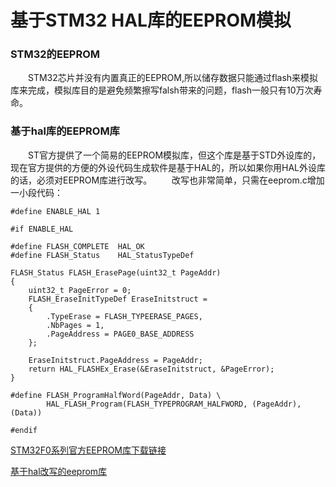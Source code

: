 
# 基于STM32 HAL库的EEPROM模拟


### STM32的EEPROM  
&emsp;&emsp;STM32芯片并没有内置真正的EEPROM,所以储存数据只能通过flash来模拟库来完成，模拟库目的是避免频繁擦写falsh带来的问题，flash一般只有10万次寿命。

### 基于hal库的EEPROM库  
&emsp;&emsp;ST官方提供了一个简易的EEPROM模拟库，但这个库是基于STD外设库的，现在官方提供的方便的外设代码生成软件是基于HAL的，所以如果你用HAL外设库的话，必须对EEPROM库进行改写。
&emsp;&emsp;改写也非常简单，只需在eeprom.c增加一小段代码：

```
#define ENABLE_HAL 1

#if ENABLE_HAL

#define FLASH_COMPLETE 	HAL_OK
#define FLASH_Status	HAL_StatusTypeDef

FLASH_Status FLASH_ErasePage(uint32_t PageAddr)
{
	uint32_t PageError = 0;
	FLASH_EraseInitTypeDef EraseInitstruct =
	{
		.TypeErase = FLASH_TYPEERASE_PAGES,
		.NbPages = 1,
		.PageAddress = PAGE0_BASE_ADDRESS
	};
		
	EraseInitstruct.PageAddress = PageAddr;
	return HAL_FLASHEx_Erase(&EraseInitstruct, &PageError);
}

#define FLASH_ProgramHalfWord(PageAddr, Data) \
		HAL_FLASH_Program(FLASH_TYPEPROGRAM_HALFWORD, (PageAddr), (Data))

#endif
```

[STM32F0系列官方EEPROM库下载链接](https://www.st.com/content/st_com/en/products/embedded-software/mcu-mpu-embedded-software/stm32-embedded-software/stm32-standard-peripheral-library-expansion/stsw-stm32117.html)

[基于hal改写的eeprom库](https://github.com/linrx1511/Projects/tree/master/stm32_eeprom_hal)